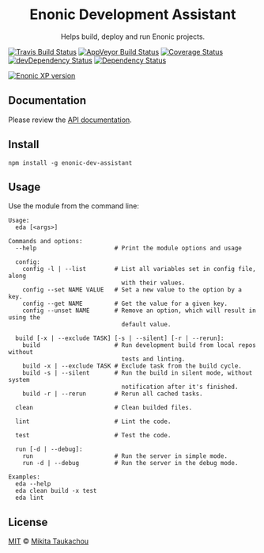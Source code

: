 <h1 align="center">Enonic Development Assistant</h1>

<p align="center">
Helps build, deploy and run Enonic projects.
</p>

[![Travis Build Status][travis-image]][travis-url]
[![AppVeyor Build Status][appveyor-image]][appveyor-url]
[![Coverage Status][coveralls-image]][coveralls-url]
[![devDependency Status][devdep-image]][devdep-url]
[![Dependency Status][dep-image]][dep-url]

[![Enonic XP version][xp-image]][xp-url]

## Documentation

Please review the [API documentation](http://edloidas.com/enonic-dev-assistant/).

## Install

```
npm install -g enonic-dev-assistant
```

## Usage

Use the module from the command line:

```
Usage:
  eda [<args>]

Commands and options:
  --help                      # Print the module options and usage

  config:
    config -l | --list        # List all variables set in config file, along
                                with their values.
    config --set NAME VALUE   # Set a new value to the option by a key.
    config --get NAME         # Get the value for a given key.
    config --unset NAME       # Remove an option, which will result in using the
                                default value.

  build [-x | --exclude TASK] [-s | --silent] [-r | --rerun]:
    build                     # Run development build from local repos without
                                tests and linting.
    build -x | --exclude TASK # Exclude task from the build cycle.
    build -s | --silent       # Run the build in silent mode, without system
                                notification after it's finished.
    build -r | --rerun        # Rerun all cached tasks.

  clean                       # Clean builded files.

  lint                        # Lint the code.

  test                        # Test the code.

  run [-d | --debug]:
    run                       # Run the server in simple mode.
    run -d | --debug          # Run the server in the debug mode.

Examples:
  eda --help
  eda clean build -x test
  eda lint
```

## License

[MIT](LICENSE) © [Mikita Taukachou](https://edloidas.com)

<!-- Links -->
[travis-url]: https://travis-ci.org/edloidas/enonic-dev-assistant
[travis-image]: https://img.shields.io/travis/edloidas/enonic-dev-assistant.svg?label=linux%20build

[appveyor-url]: https://ci.appveyor.com/project/edloidas/enonic-dev-assistant
[appveyor-image]: https://img.shields.io/appveyor/ci/edloidas/enonic-dev-assistant.svg?label=windows%20build

[coveralls-url]: https://coveralls.io/github/edloidas/enonic-dev-assistant?branch=master
[coveralls-image]: https://coveralls.io/repos/github/edloidas/enonic-dev-assistant/badge.svg?branch=master

[dep-url]: https://david-dm.org/edloidas/enonic-dev-assistant
[dep-image]: https://david-dm.org/edloidas/enonic-dev-assistant.svg

[devdep-url]: https://david-dm.org/edloidas/enonic-dev-assistant#info=devDependencies
[devdep-image]: https://david-dm.org/edloidas/enonic-dev-assistant/dev-status.svg

[xp-url]: https://enonic.com
[xp-image]: https://img.shields.io/badge/enonic%20xp-≥%206.13.0-green.svg
